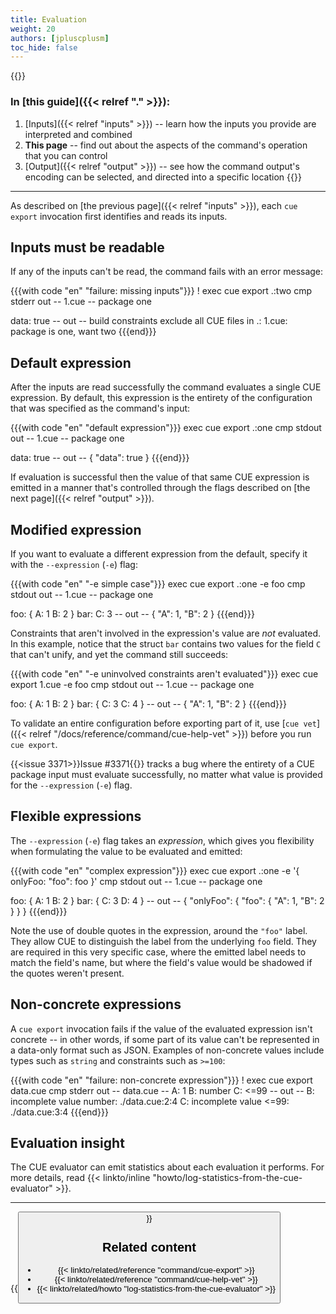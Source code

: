 ```yaml
---
title: Evaluation
weight: 20
authors: [jpluscplusm]
toc_hide: false
---
```


{{<info>}}
### In [this guide]({{< relref "." >}}):
1. [Inputs]({{< relref "inputs" >}}) --
   learn how the inputs you provide are interpreted and combined
1. **This page** --
   find out about the aspects of the command's operation that you can control
1. [Output]({{< relref "output" >}}) --
   see how the command output's encoding can be selected, and directed into a
   specific location
{{</info>}}

---

As described on [the previous page]({{< relref "inputs" >}}), each `cue export`
invocation first identifies and reads its inputs.

## Inputs must be readable

If any of the inputs can't be read, the command fails with an error message:

<!-- This example can't be a simple named file, as the current directory's name
     gets included in the error message, which looks odd. -->
{{{with code "en" "failure: missing inputs"}}}
! exec cue export .:two
cmp stderr out
-- 1.cue --
package one

data: true
-- out --
build constraints exclude all CUE files in .:
    1.cue: package is one, want two
{{{end}}}

## Default expression

After the inputs are read successfully the command evaluates a single CUE
expression.
By default, this expression is the entirety of the configuration that was
specified as the command's input:

{{{with code "en" "default expression"}}}
exec cue export .:one
cmp stdout out
-- 1.cue --
package one

data: true
-- out --
{
    "data": true
}
{{{end}}}

If evaluation is successful then the value of that same CUE expression is
emitted in a manner that's controlled through the flags described on
[the next page]({{< relref "output" >}}).

## Modified expression

If you want to evaluate a different expression from the default,
specify it with the `--expression` (`-e`) flag:

{{{with code "en" "-e simple case"}}}
exec cue export .:one -e foo
cmp stdout out
-- 1.cue --
package one

foo: {
	A: 1
	B: 2
}
bar: C: 3
-- out --
{
    "A": 1,
    "B": 2
}
{{{end}}}

Constraints that aren't involved in the expression's value are *not* evaluated.
In this example, notice that the struct `bar` contains two values for the field
`C` that can't unify, and yet the command still succeeds:

{{{with code "en" "-e uninvolved constraints aren't evaluated"}}}
exec cue export 1.cue -e foo
cmp stdout out
-- 1.cue --
package one

foo: {
	A: 1
	B: 2
}
bar: {
	C: 3
	C: 4
}
-- out --
{
    "A": 1,
    "B": 2
}
{{{end}}}

To validate an entire configuration before exporting part of it, use
[`cue vet`]({{< relref "/docs/reference/command/cue-help-vet" >}}) before you
run `cue export`.

{{<issue 3371>}}Issue #3371{{</issue>}} tracks a bug where the entirety of a
CUE package input must evaluate successfully, no matter what value is provided
for the `--expression` (`-e`) flag.

## Flexible expressions

The `--expression` (`-e`) flag takes an *expression*, which gives you flexibility
when formulating the value to be evaluated and emitted:

{{{with code "en" "complex expression"}}}
exec cue export .:one -e '{ onlyFoo: "foo": foo }'
cmp stdout out
-- 1.cue --
package one

foo: {
	A: 1
	B: 2
}
bar: {
	C: 3
	D: 4
}
-- out --
{
    "onlyFoo": {
        "foo": {
            "A": 1,
            "B": 2
        }
    }
}
{{{end}}}

Note the use of double quotes in the expression, around the `"foo"` label.
They allow CUE to distinguish the label from the underlying `foo` field.
They are required in this very specific case, where the emitted label needs to
match the field's name, but where the field's value would be shadowed if the
quotes weren't present.

## Non-concrete expressions

A `cue export` invocation fails if the value of the evaluated expression isn't
concrete -- in other words, if some part of its value can't be represented in a
data-only format such as JSON. Examples of non-concrete values include types
such as `string` and constraints such as `>=100`:

{{{with code "en" "failure: non-concrete expression"}}}
! exec cue export data.cue
cmp stderr out
-- data.cue --
A: 1
B: number
C: <=99
-- out --
B: incomplete value number:
    ./data.cue:2:4
C: incomplete value <=99:
    ./data.cue:3:4
{{{end}}}

## Evaluation insight

The CUE evaluator can emit statistics about each evaluation it performs.
For more details, read
{{< linkto/inline "howto/log-statistics-from-the-cue-evaluator" >}}.

---

{{<button href="../output" label="Next page: Output" theme="blue" icon="circle-arrow-right">}}

## Related content

- {{< linkto/related/reference "command/cue-export" >}}
- {{< linkto/related/reference "command/cue-help-vet" >}}
- {{< linkto/related/howto     "log-statistics-from-the-cue-evaluator" >}}
